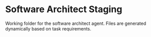 # Software Architect Staging

Working folder for the software architect agent.
Files are generated dynamically based on task requirements.
